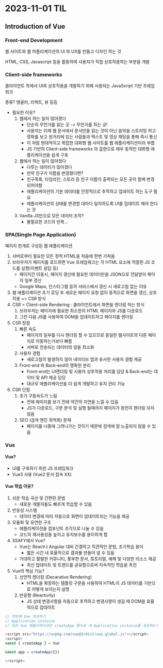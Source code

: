 # 2023-11-01 TIL

## Introduction of Vue

### Front-end Development

웹 사이트와 웹 어플리케이션의 UI 와 UX를 만들고 디자인 하는 것

HTML, CSS, Javascript 등을 활용하여 사용자가 직접 상호작용하는 부분을 개발

### Client-side frameworks

클라이언트 측에서 UI와  상호작용을 개발하기 위해 사용되는 JavaScript 기반 프레임워크

종류? 앵귤러, 리액트, 뷰 등등

- 필요한 이유?
  1. 웹에서 하는 일이 많아졌다
     - 단순히 무언가를 읽는 곳 -> 무언가를 하는 곳!
     - 사용자는 이제 웹 문서에서 문서만을 읽는 것이 아닌 음악을 스트리밍 하고 영화를 보고 
       원거리에 있는 사람들과 텍스트 및 영상 채팅을 통해 즉시 통신
     - 이 처럼 현대적이고 복잡한 대화형 웹 사이트를 웹 애플리케이션이라 부름
     - JS 기반의 Client-side frameworks 의 출현으로 매우 동적인 대화형 애플리케이션을 쉽게 구축
  2. 웹에서 하는 일이 많아졌다
     - 다루는 데이터가 많아졌다
     - 만약 친구가 이름을 변경했다면?
     - 친구목록, 타임라인, 스토리 등 친구 이름이 출력되는 모든 곳이 함께 변경되어야함
     - 애플리케이션의 기본 데이터를 안정적으로 추적하고 업데이트 하는 도구 필요
     - 애플리케이션의 상태를 변경할 대마다 일치하도록 UI를 업데이트 해야 한다는 것
  3. Vanilla JS만으로 모든 데이터 조작?
     - 불필요한 코드의 반복...

### SPA(Single Page Application)

페이지 한개로 구성된 웹 애플리케이션

1. 서버로부터 필요한 모든 정적 HTML을 처음에 한번 가져옴
2. 브라우저가 페이지를 로드하면 Vue 프레임워크는 각 HTML 요소에 적절한 JS 코드를 실행(이벤트 응답 등)
   - 페이지간 이동시, 페이지 갱신에 필요한 데이터만을 JSON으로 전달받아 페이지 일부 갱신
   - Google Maps, 인스타그램 등의 서비스에서 갱신 시 새로고침 없는 이유
3. 웹 애플리케이션 초기 로딩 후 새로운 페이지 요청 없이 동적으로 화면을 갱신, 상호작용 => CSR 방식
4. CSR = Client-side Rendering : 클라이언트에서 화면을 렌더링 하는 방식
   1. 브라우저는 페이지에 필요한 최소한의 HTML 페이지와 JS를 다운로드
   2. 그런 다음 JS를 사용하여 DOM을 업데이트하고 페이지를 렌더링
5. CSR 장점
   1. 빠른 속도
      - 페이지의 일부를 다시 렌더링 할 수 있으므로 동일한 웹사이트의 다른 페이지로 이동하는거보다 빠름
      - 서버로 전송되는 데이터의 양을 최소화
   2. 사용자 경험
      - 새로고침이 발생하지 않아 네이티브 앱과 유사한 사용자 경험 제공
   3. Front-end 와 Back-end의 명확한 분리
      - Front-end는 UI랜더링 및 사용자 상호작용 처리를 담당 & Back-end는 데이터 및 API 제공 담당
      - 대규모 애플리케이션을 더 쉽게 개발하고 유지 관리 가능
6. CSR 단점
   1. 초기 구동속도가 느림
      - 전체 페이지를 보기 전에 약간의 지연을 느낄 수 있음
      - JS가 다운로드, 구문 분석 및 실행 될때까지 페이지가 완전히 렌더링 되지 않음
   2. SEO (검색 엔진 최적화) 문제
      - 페이지를 나중에 그려나가는 것이기 때문에 검색에 잘 노출되지 않을 수 있음



### Vue

#### Vue?

- UI를 구축하기 위한 JS 프레임워크
- Vue3 사용 (Vue2 문서 접속 XX)

#### Vue 학습 이유?

1. 쉬운 학습 곡선 및 간편한 문법
   - 새로운 개발자들도 빠르게 학습할 수 있음
2. 반응성 시스템
   - 데이터 변경에 따라 자동으로 화면이 업데이트되는 기능을 제공
3. 모듈화 및 유연한 구조
   - 애플리케이션을 컴포넌트 조각으로 나눌 수 있음
   - 코드의 재사용성을 높이고 유지보수를 용이하게 함
4. SSAFY에서 Vue?
   - Vue는 React나 Angular 대비 간결하고 직관적인 문법, 초기학습 용이
     - 짧은 시간 내 효율적으로 결과물 만들어 낼 수 있음
   - 거대하고 활발한 커뮤니티, 풍부한 문서, 튜토리얼, 예제 및 다양한 리소스 제공
     - 최신 업데이트 및 트렌드를 공유함으로써 지속적인 학습을 촉진
5. Vue의 핵심 기능?
   1. 선언적 렌더링 (Decarative Rendering)
      - HTML을 확장하는 템플릿 구문을 사용하여 HTML이 JS 데이터를 기반으로 어떻게 보이는지 설명
   2. 반응형 (Reactivity)
      - JS 상태 변경사항을 자동으로 추적하고 변경사항이 생길 때 DOM을 효율적으로 업데이트

```js
// 첫번재 Vue 작성하기
// Application instacne
// 모든 Vue 애플리케이션은 createApp 함수로 새 Application instance를 생성하는것으로 시작

<script src="https://unpkg.com/vue@3/dist/vue.global.js"></script>
<script>
const { createApp } = Vue

const app = createApp({})

</script>
```